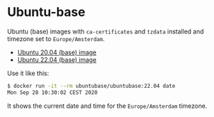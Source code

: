 # Ubuntu-base

Ubuntu (base) images with `ca-certificates` and `tzdata` installed and timezone set to `Europe/Amsterdam`.

- [Ubuntu 20.04 (base) image](https://hub.docker.com/_/ubuntu?tab=tags&page=1&name=20.04)
- [Ubuntu 22.04 (base) image](https://hub.docker.com/_/ubuntu?tab=tags&page=1&name=22.04)

Use it like this:

```sh
$ docker run -it --rm ubuntubase/ubuntubase:22.04 date
Mon Sep 28 10:30:02 CEST 2020
```

It shows the current date and time for the `Europe/Amsterdam` timezone.
